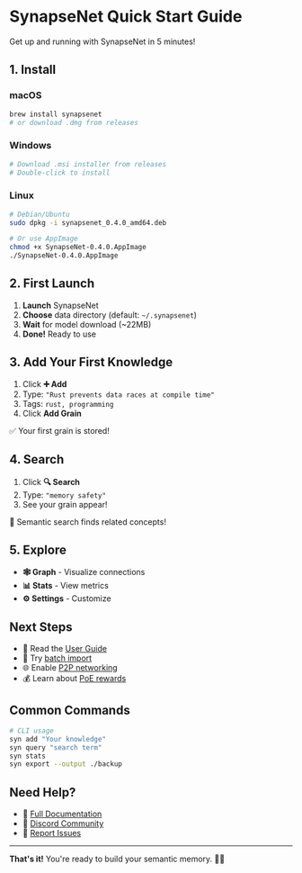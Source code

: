 # SynapseNet Quick Start Guide

Get up and running with SynapseNet in 5 minutes!

## 1. Install

### macOS
```bash
brew install synapsenet
# or download .dmg from releases
```

### Windows
```bash
# Download .msi installer from releases
# Double-click to install
```

### Linux
```bash
# Debian/Ubuntu
sudo dpkg -i synapsenet_0.4.0_amd64.deb

# Or use AppImage
chmod +x SynapseNet-0.4.0.AppImage
./SynapseNet-0.4.0.AppImage
```

## 2. First Launch

1. **Launch** SynapseNet
2. **Choose** data directory (default: `~/.synapsenet`)
3. **Wait** for model download (~22MB)
4. **Done!** Ready to use

## 3. Add Your First Knowledge

1. Click **➕ Add**
2. Type: `"Rust prevents data races at compile time"`
3. Tags: `rust, programming`
4. Click **Add Grain**

✅ Your first grain is stored!

## 4. Search

1. Click **🔍 Search**
2. Type: `"memory safety"`
3. See your grain appear!

🎯 Semantic search finds related concepts!

## 5. Explore

- **🕸️ Graph** - Visualize connections
- **📊 Stats** - View metrics
- **⚙️ Settings** - Customize

## Next Steps

- 📖 Read the [User Guide](USER_GUIDE.md)
- 🚀 Try [batch import](USER_GUIDE.md#batch-import)
- 🌐 Enable [P2P networking](USER_GUIDE.md#enable-p2p-networking)
- 💰 Learn about [PoE rewards](USER_GUIDE.md#poe-rewards)

## Common Commands

```bash
# CLI usage
syn add "Your knowledge"
syn query "search term"
syn stats
syn export --output ./backup
```

## Need Help?

- 📖 [Full Documentation](USER_GUIDE.md)
- 💬 [Discord Community](https://discord.gg/synapsenet)
- 🐛 [Report Issues](https://github.com/yourusername/synapsenet/issues)

---

**That's it!** You're ready to build your semantic memory. 🧠✨
